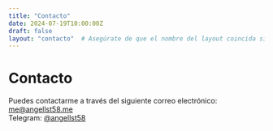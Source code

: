 ```yaml
---
title: "Contacto"
date: 2024-07-19T10:00:00Z
draft: false
layout: "contacto"  # Asegúrate de que el nombre del layout coincida si usas uno específico
---
```


# Contacto

Puedes contactarme a través del siguiente correo electrónico: [me@angellst58.me](mailto:me@angellst58.me)  
Telegram: [@angellst58](https://t.me/angellst58)
